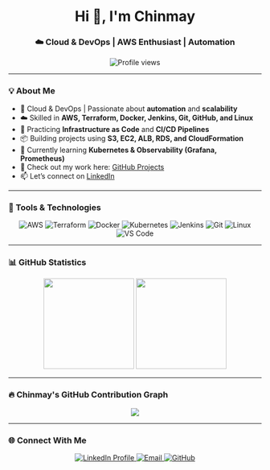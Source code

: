 <h1 align="center">Hi 👋, I'm Chinmay</h1>
<h3 align="center">☁️ Cloud & DevOps | AWS Enthusiast | Automation </h3>

<p align="center">
  <img src="https://komarev.com/ghpvc/?username=chinmaykumarpanda&label=Profile%20views&color=brightgreen&style=for-the-badge" alt="Profile views" />
</p>

---

### 💡 About Me

- 🔧 Cloud & DevOps | Passionate about **automation** and **scalability**
- ☁️ Skilled in **AWS, Terraform, Docker, Jenkins, Git, GitHub, and Linux**
- 🧩 Practicing **Infrastructure as Code** and **CI/CD Pipelines**
- 📦 Building projects using **S3, EC2, ALB, RDS, and CloudFormation**
- 🌱 Currently learning **Kubernetes & Observability (Grafana, Prometheus)**
- 📂 Check out my work here: [GitHub Projects](https://github.com/ChinmayKumarPanda)
- 📫 Let’s connect on [LinkedIn](https://www.linkedin.com/in/chinmay-kumar-panda-01256122b/)

---

### 🧰 Tools & Technologies

<p align="center">
  <img src="https://img.icons8.com/color/48/000000/amazon-web-services.png" alt="AWS" title="AWS"/>
  <img src="https://img.icons8.com/color/48/000000/terraform.png" alt="Terraform" title="Terraform"/>
  <img src="https://img.icons8.com/color/48/000000/docker.png" alt="Docker" title="Docker"/>
  <img src="https://img.icons8.com/color/48/000000/kubernetes.png" alt="Kubernetes" title="Kubernetes"/>
  <img src="https://img.icons8.com/color/48/000000/jenkins.png" alt="Jenkins" title="Jenkins"/>
  <img src="https://img.icons8.com/color/48/000000/git.png" alt="Git" title="Git"/>
  <img src="https://img.icons8.com/color/48/000000/linux.png" alt="Linux" title="Linux"/>
  <img src="https://img.icons8.com/color/48/000000/visual-studio-code-2019.png" alt="VS Code" title="VS Code"/>
</p>

---

### 📊 GitHub Statistics

<p align="center">
  <img src="https://github-readme-stats.vercel.app/api?username=chinmaykumarpanda&show_icons=true&theme=highcontrast&count_private=true&include_all_commits=true" height="180em" />
  <img src="https://github-readme-streak-stats.herokuapp.com/?user=chinmaykumarpanda&theme=highcontrast" height="180em" />
</p>

---

### 🔥 Chinmay's GitHub Contribution Graph

<p align="center">
  <img src="https://github-readme-activity-graph.vercel.app/graph?username=chinmaykumarpanda&theme=high-contrast&area=true&color=00ff99&line=00ff99&point=ffffff&hide_border=true&custom_title=🔥%20Chinmay's%20DevOps%20Journey%20in%20Commits%20and%20Pull%20Requests" />
</p>

---

### 🌐 Connect With Me

<p align="center">
  <a href="https://linkedin.com/in/chinmay-kumar-panda" target="_blank">
    <img src="https://img.shields.io/badge/LinkedIn-0A66C2?style=for-the-badge&logo=linkedin&logoColor=white" alt="LinkedIn Profile"/>
  </a>
  <a href="mailto:chinmaykumarpanda6@gmail.com" target="_blank">
    <img src="https://img.shields.io/badge/Gmail-D14836?style=for-the-badge&logo=gmail&logoColor=white" alt="Email"/>
  </a>
  <a href="https://github.com/ChinmayKumarPanda" target="_blank">
    <img src="https://img.shields.io/badge/GitHub-181717?style=for-the-badge&logo=github&logoColor=white" alt="GitHub"/>
  </a>
</p>

